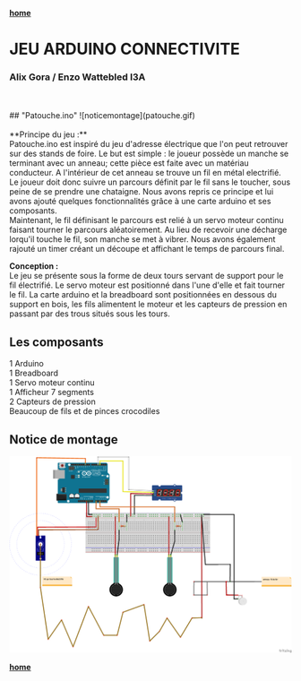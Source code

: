 [**home**](../README.MD)

# JEU ARDUINO CONNECTIVITE 
### Alix Gora / Enzo Wattebled I3A 

<br/>
<br/>
## "Patouche.ino"
![noticemontage](patouche.gif)
<br/>
<br/>
**Principe du jeu :**<br/>
Patouche.ino est inspiré du jeu d'adresse électrique que l'on peut retrouver sur des stands de foire. Le but est simple : le joueur possède un manche se terminant avec un anneau; cette pièce est faite avec un matériau conducteur. A l'intérieur de cet anneau se trouve un fil en métal electrifié. Le joueur doit donc suivre un parcours définit par le fil sans le toucher, sous peine de se prendre une chataigne. Nous avons repris ce principe et lui avons ajouté quelques fonctionnalités grâce à une carte arduino et ses composants. <br/>
Maintenant, le fil définisant le parcours est relié à un servo moteur continu faisant tourner le parcours aléatoirement. Au lieu de recevoir une décharge lorqu'il touche le fil, son manche se met à vibrer. Nous avons également rajouté un timer créant un découpe et affichant le temps de parcours final. 

**Conception :**<br/>
Le jeu se présente sous la forme de deux tours servant de support pour le fil électrifié. Le servo moteur est positionné dans l'une d'elle et fait tourner le fil. La carte arduino et la breadboard sont positionnées en dessous du support en bois, les fils alimentent le moteur et les capteurs de pression en passant par des trous situés sous les tours. 

## Les composants
1 Arduino <br/>
1 Breadboard <br/>
1 Servo moteur continu <br/>
1 Afficheur 7 segments <br/>
2 Capteurs de pression <br/>
Beaucoup de fils et de pinces crocodiles  



## Notice de montage 

![noticemontage](montage.png)

[**home**](../README.MD)
